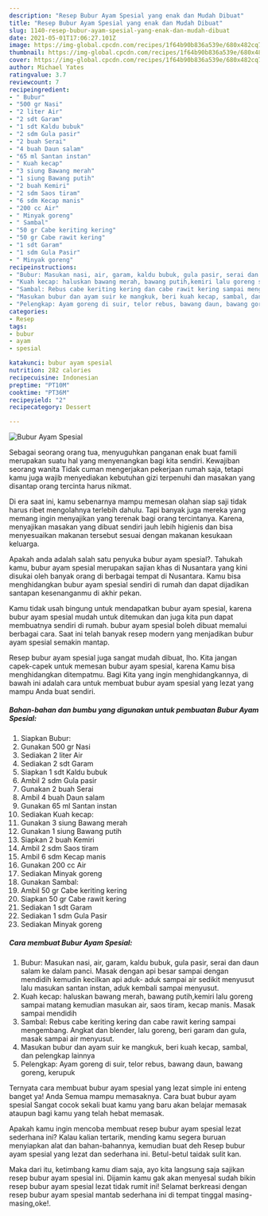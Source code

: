 ```yaml
---
description: "Resep Bubur Ayam Spesial yang enak dan Mudah Dibuat"
title: "Resep Bubur Ayam Spesial yang enak dan Mudah Dibuat"
slug: 1140-resep-bubur-ayam-spesial-yang-enak-dan-mudah-dibuat
date: 2021-05-01T17:06:27.101Z
image: https://img-global.cpcdn.com/recipes/1f64b90b836a539e/680x482cq70/bubur-ayam-spesial-foto-resep-utama.jpg
thumbnail: https://img-global.cpcdn.com/recipes/1f64b90b836a539e/680x482cq70/bubur-ayam-spesial-foto-resep-utama.jpg
cover: https://img-global.cpcdn.com/recipes/1f64b90b836a539e/680x482cq70/bubur-ayam-spesial-foto-resep-utama.jpg
author: Michael Yates
ratingvalue: 3.7
reviewcount: 7
recipeingredient:
- " Bubur"
- "500 gr Nasi"
- "2 liter Air"
- "2 sdt Garam"
- "1 sdt Kaldu bubuk"
- "2 sdm Gula pasir"
- "2 buah Serai"
- "4 buah Daun salam"
- "65 ml Santan instan"
- " Kuah kecap"
- "3 siung Bawang merah"
- "1 siung Bawang putih"
- "2 buah Kemiri"
- "2 sdm Saos tiram"
- "6 sdm Kecap manis"
- "200 cc Air"
- " Minyak goreng"
- " Sambal"
- "50 gr Cabe keriting kering"
- "50 gr Cabe rawit kering"
- "1 sdt Garam"
- "1 sdm Gula Pasir"
- " Minyak goreng"
recipeinstructions:
- "Bubur: Masukan nasi, air, garam, kaldu bubuk, gula pasir, serai dan daun salam ke dalam panci. Masak dengan api besar sampai dengan mendidih kemudin kecilkan api aduk- aduk sampai air sedikit menyusut lalu masukan santan instan, aduk kembali sampai menyusut."
- "Kuah kecap: haluskan bawang merah, bawang putih,kemiri lalu goreng sampai matang kemudian masukan air, saos tiram, kecap manis. Masak sampai mendidih"
- "Sambal: Rebus cabe keriting kering dan cabe rawit kering sampai mengembang. Angkat dan blender, lalu goreng, beri garam dan gula, masak sampai air menyusut."
- "Masukan bubur dan ayam suir ke mangkuk, beri kuah kecap, sambal, dan pelengkap lainnya"
- "Pelengkap: Ayam goreng di suir, telor rebus, bawang daun, bawang goreng, kerupuk"
categories:
- Resep
tags:
- bubur
- ayam
- spesial

katakunci: bubur ayam spesial 
nutrition: 282 calories
recipecuisine: Indonesian
preptime: "PT10M"
cooktime: "PT36M"
recipeyield: "2"
recipecategory: Dessert

---
```



![Bubur Ayam Spesial](https://img-global.cpcdn.com/recipes/1f64b90b836a539e/680x482cq70/bubur-ayam-spesial-foto-resep-utama.jpg)

Sebagai seorang orang tua, menyuguhkan panganan enak buat famili merupakan suatu hal yang menyenangkan bagi kita sendiri. Kewajiban seorang  wanita Tidak cuman mengerjakan pekerjaan rumah saja, tetapi kamu juga wajib menyediakan kebutuhan gizi terpenuhi dan masakan yang disantap orang tercinta harus nikmat.

Di era  saat ini, kamu sebenarnya mampu memesan olahan siap saji tidak harus ribet mengolahnya terlebih dahulu. Tapi banyak juga mereka yang memang ingin menyajikan yang terenak bagi orang tercintanya. Karena, menyajikan masakan yang dibuat sendiri jauh lebih higienis dan bisa menyesuaikan makanan tersebut sesuai dengan makanan kesukaan keluarga. 



Apakah anda adalah salah satu penyuka bubur ayam spesial?. Tahukah kamu, bubur ayam spesial merupakan sajian khas di Nusantara yang kini disukai oleh banyak orang di berbagai tempat di Nusantara. Kamu bisa menghidangkan bubur ayam spesial sendiri di rumah dan dapat dijadikan santapan kesenanganmu di akhir pekan.

Kamu tidak usah bingung untuk mendapatkan bubur ayam spesial, karena bubur ayam spesial mudah untuk ditemukan dan juga kita pun dapat membuatnya sendiri di rumah. bubur ayam spesial boleh dibuat memalui berbagai cara. Saat ini telah banyak resep modern yang menjadikan bubur ayam spesial semakin mantap.

Resep bubur ayam spesial juga sangat mudah dibuat, lho. Kita jangan capek-capek untuk memesan bubur ayam spesial, karena Kamu bisa menghidangkan ditempatmu. Bagi Kita yang ingin menghidangkannya, di bawah ini adalah cara untuk membuat bubur ayam spesial yang lezat yang mampu Anda buat sendiri.

<!--inarticleads1-->

##### Bahan-bahan dan bumbu yang digunakan untuk pembuatan Bubur Ayam Spesial:

1. Siapkan  Bubur:
1. Gunakan 500 gr Nasi
1. Sediakan 2 liter Air
1. Sediakan 2 sdt Garam
1. Siapkan 1 sdt Kaldu bubuk
1. Ambil 2 sdm Gula pasir
1. Gunakan 2 buah Serai
1. Ambil 4 buah Daun salam
1. Gunakan 65 ml Santan instan
1. Sediakan  Kuah kecap:
1. Gunakan 3 siung Bawang merah
1. Gunakan 1 siung Bawang putih
1. Siapkan 2 buah Kemiri
1. Ambil 2 sdm Saos tiram
1. Ambil 6 sdm Kecap manis
1. Gunakan 200 cc Air
1. Sediakan  Minyak goreng
1. Gunakan  Sambal:
1. Ambil 50 gr Cabe keriting kering
1. Siapkan 50 gr Cabe rawit kering
1. Sediakan 1 sdt Garam
1. Sediakan 1 sdm Gula Pasir
1. Sediakan  Minyak goreng




<!--inarticleads2-->

##### Cara membuat Bubur Ayam Spesial:

1. Bubur: Masukan nasi, air, garam, kaldu bubuk, gula pasir, serai dan daun salam ke dalam panci. Masak dengan api besar sampai dengan mendidih kemudin kecilkan api aduk- aduk sampai air sedikit menyusut lalu masukan santan instan, aduk kembali sampai menyusut.
1. Kuah kecap: haluskan bawang merah, bawang putih,kemiri lalu goreng sampai matang kemudian masukan air, saos tiram, kecap manis. Masak sampai mendidih
1. Sambal: Rebus cabe keriting kering dan cabe rawit kering sampai mengembang. Angkat dan blender, lalu goreng, beri garam dan gula, masak sampai air menyusut.
1. Masukan bubur dan ayam suir ke mangkuk, beri kuah kecap, sambal, dan pelengkap lainnya
1. Pelengkap: Ayam goreng di suir, telor rebus, bawang daun, bawang goreng, kerupuk




Ternyata cara membuat bubur ayam spesial yang lezat simple ini enteng banget ya! Anda Semua mampu memasaknya. Cara buat bubur ayam spesial Sangat cocok sekali buat kamu yang baru akan belajar memasak ataupun bagi kamu yang telah hebat memasak.

Apakah kamu ingin mencoba membuat resep bubur ayam spesial lezat sederhana ini? Kalau kalian tertarik, mending kamu segera buruan menyiapkan alat dan bahan-bahannya, kemudian buat deh Resep bubur ayam spesial yang lezat dan sederhana ini. Betul-betul taidak sulit kan. 

Maka dari itu, ketimbang kamu diam saja, ayo kita langsung saja sajikan resep bubur ayam spesial ini. Dijamin kamu gak akan menyesal sudah bikin resep bubur ayam spesial lezat tidak rumit ini! Selamat berkreasi dengan resep bubur ayam spesial mantab sederhana ini di tempat tinggal masing-masing,oke!.

